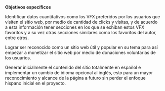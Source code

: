 **Objetivos específicos**

Identificar datos cuantitativos como los VFX preferidos por los usuarios que visiten el sitio web, por medio de cantidad de clicks y visitas, y de acuerdo a esta información tener secciones en los que se exhiban estos VFX favoritos y a su vez otras secciones similares como los favoritos del autor, entre otros.

Lograr ser reconocido como un sitio web útil y popular en su tema para así empezar a monetizar el sitio web por medio de donaciones voluntarias de los usuarios.

Generar inicialmente el contenido del sitio totalmente en español e implementar un cambio de idioma opcional al inglés, esto para un mayor reconocimiento y alcance de la página a futuro sin perder el enfoque hispano inicial en el proyecto.





